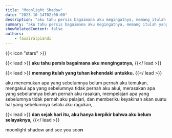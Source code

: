```yaml
---
title: "Moonlight Shadow"
date: "2023-10-14T02:00:00"
description: "aku tahu persis bagaimana aku megingatnya, memang itulah yang tuhan kehendaki untukku. dan sejak hari itu, aku hanya berpikir bahwa aku belum selayaknya."
summary: "aku tahu persis bagaimana aku megingatnya, memang itulah yang tuhan kehendaki untukku. dan sejak hari itu, aku hanya berpikir bahwa aku belum selayaknya."
showRelatedContent: false
authors:
    - fauziralpiandi
---
```


{{< icon "stars" >}}

{{< lead >}}
**aku tahu persis bagaimana aku mengingatnya,**
{{</ lead >}}

{{< lead >}}
**memang itulah yang tuhan kehendaki untukku.**
{{</ lead >}}

aku menemukan apa yang sebelumnya belum pernah aku temukan, mengakui apa yang sebelumnya tidak pernah aku akui, merasakan apa yang sebelumnya belum pernah aku rasakan, mempelajari apa yang sebelumnya tidak pernah aku pelajari, dan memberiku keyakinan akan suatu hal yang sebelumnya selalu aku ragukan,

{{< lead >}}
**dan sejak hari itu, aku hanya berpikir bahwa aku belum selayaknya,**
{{</ lead >}}

moonlight shadow and see you soo**n**
